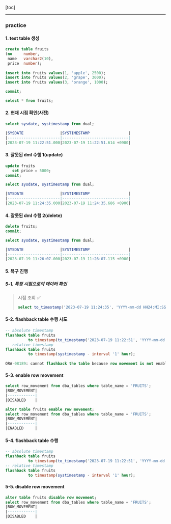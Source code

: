 [toc]

---

### practice

#### 1. test table 생성

```sql
create table fruits
(no     number,
 name   varchar2(10),
 price  number);
 
insert into fruits values(1, 'apple', 2500);
insert into fruits values(2, 'grape', 3000);
insert into fruits values(3, 'orange', 1000);

commit;

select * from fruits;
```

#### 2. 현재 시점 확인(사전)

```sql
select sysdate, systimestamp from dual;

|SYSDATE                |SYSTIMESTAMP                 |
|-----------------------|-----------------------------|
|2023-07-19 11:22:51.000|2023-07-19 11:22:51.614 +0900|
```

#### 3. 잘못된 dml 수행 1(update)

```sql
update fruits
   set price = 5000;
commit;

select sysdate, systimestamp from dual;

|SYSDATE                |SYSTIMESTAMP                 |
|-----------------------|-----------------------------|
|2023-07-19 11:24:35.000|2023-07-19 11:24:35.686 +0900|
```

#### 4. 잘못된 dml 수행 2(delete)

```sql
delete fruits;
commit;

select sysdate, systimestamp from dual;

|SYSDATE                |SYSTIMESTAMP                 |
|-----------------------|-----------------------------|
|2023-07-19 11:26:07.000|2023-07-19 11:26:07.115 +0900|
```

#### 5. 복구 진행

##### 5-1. 특정 시점으로의 데이터 확인

> 시점 조회 ✅
>
> ```sql
> select to_timestamp('2023-07-19 11:24:35', 'YYYY-mm-dd HH24:MI:SS') from dual;
> ```

#### 5-2. flashback table 수행 시도

```sql
-- absolute timestamp
flashback table fruits 
          to timestamp(to_timestamp('2023-07-19 11:22:51', 'YYYY-mm-dd HH24:MI:SS'));
-- relative timestamp
flashback table fruits
          to timestamp(systimestamp - interval '1' hour);
          
ORA-08189: cannot flashback the table because row movement is not enabled
```

#### 5-3. enable row movement

```sql
select row_movement from dba_tables where table_name = 'FRUITS';
|ROW_MOVEMENT|
|------------|
|DISABLED    |

alter table fruits enable row movement;
select row_movement from dba_tables where table_name = 'FRUITS';
|ROW_MOVEMENT|
|------------|
|ENABLED     |
```

#### 5-4. flashback table 수행

```sql
-- absolute timestamp
flashback table fruits 
          to timestamp(to_timestamp('2023-07-19 11:22:51', 'YYYY-mm-dd HH24:MI:SS'));
-- relative timestamp
flashback table fruits
          to timestamp(systimestamp - interval '1' hour);
```

#### 5-5. disable row movement

```sql
alter table fruits disable row movement;
select row_movement from dba_tables where table_name = 'FRUITS';
|ROW_MOVEMENT|
|------------|
|DISABLED    |
```

